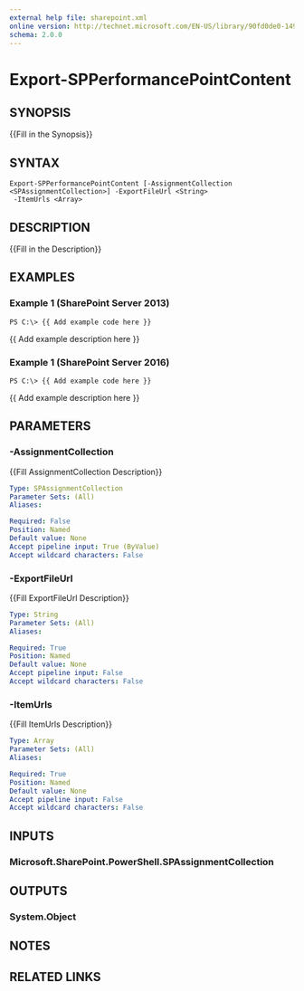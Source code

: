 ```yaml
---
external help file: sharepoint.xml
online version: http://technet.microsoft.com/EN-US/library/90fd0de0-1495-43f6-b71f-e40665c28f9b(Office.15).aspx
schema: 2.0.0
---
```


# Export-SPPerformancePointContent

## SYNOPSIS
{{Fill in the Synopsis}}

## SYNTAX

```
Export-SPPerformancePointContent [-AssignmentCollection <SPAssignmentCollection>] -ExportFileUrl <String>
 -ItemUrls <Array>
```

## DESCRIPTION
{{Fill in the Description}}

## EXAMPLES

### Example 1 (SharePoint Server 2013)
```
PS C:\> {{ Add example code here }}
```

{{ Add example description here }}

### Example 1 (SharePoint Server 2016)
```
PS C:\> {{ Add example code here }}
```

{{ Add example description here }}

## PARAMETERS

### -AssignmentCollection
{{Fill AssignmentCollection Description}}

```yaml
Type: SPAssignmentCollection
Parameter Sets: (All)
Aliases: 

Required: False
Position: Named
Default value: None
Accept pipeline input: True (ByValue)
Accept wildcard characters: False
```

### -ExportFileUrl
{{Fill ExportFileUrl Description}}

```yaml
Type: String
Parameter Sets: (All)
Aliases: 

Required: True
Position: Named
Default value: None
Accept pipeline input: False
Accept wildcard characters: False
```

### -ItemUrls
{{Fill ItemUrls Description}}

```yaml
Type: Array
Parameter Sets: (All)
Aliases: 

Required: True
Position: Named
Default value: None
Accept pipeline input: False
Accept wildcard characters: False
```

## INPUTS

### Microsoft.SharePoint.PowerShell.SPAssignmentCollection

## OUTPUTS

### System.Object

## NOTES

## RELATED LINKS

